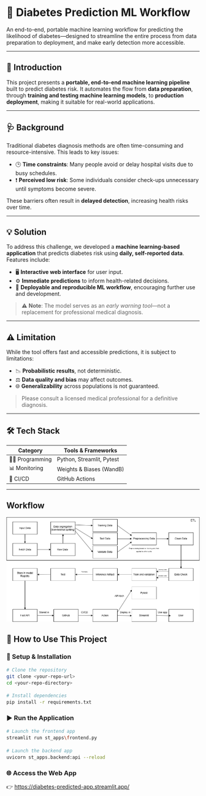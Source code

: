 # 🧠 Diabetes Prediction ML Workflow

An end-to-end, portable machine learning workflow for predicting the likelihood of diabetes—designed to streamline the entire process from data preparation to deployment, and make early detection more accessible.

---

## 📌 Introduction

This project presents a **portable, end-to-end machine learning pipeline** built to predict diabetes risk. It automates the flow from **data preparation**, through **training and testing machine learning models**, to **production deployment**, making it suitable for real-world applications.

---

## 🩺 Background

Traditional diabetes diagnosis methods are often time-consuming and resource-intensive. This leads to key issues:

- 🕒 **Time constraints**: Many people avoid or delay hospital visits due to busy schedules.  
- ❗ **Perceived low risk**: Some individuals consider check-ups unnecessary until symptoms become severe.

These barriers often result in **delayed detection**, increasing health risks over time.

---

## 💡 Solution

To address this challenge, we developed a **machine learning-based application** that predicts diabetes risk using **daily, self-reported data**. Features include:

- 🖥️ **Interactive web interface** for user input.
- ⚙️ **Immediate predictions** to inform health-related decisions.
- 🔄 **Deployable and reproducible ML workflow**, encouraging further use and development.

> ⚠️ **Note**: The model serves as an *early warning tool*—not a replacement for professional medical diagnosis.

---

## ⚠️ Limitation

While the tool offers fast and accessible predictions, it is subject to limitations:

- 📉 **Probabilistic results**, not deterministic.
- ⚖️ **Data quality and bias** may affect outcomes.
- 🌐 **Generalizability** across populations is not guaranteed.

> Please consult a licensed medical professional for a definitive diagnosis.

---

## 🛠️ Tech Stack

| Category         | Tools & Frameworks                             |
|------------------|-------------------------------------------------|
| 👨‍💻 Programming   | Python, Streamlit, Pytest                      |
| 📊 Monitoring     | Weights & Biases (WandB)                       |
| 🔄 CI/CD         | GitHub Actions                                 |

---

## Workflow
![Alt text](https://github.com/DucAnhShyyy/MLOps_Final/blob/main/image/495268199_2078701029306364_4930236719996270136_n.png)

## 🚀 How to Use This Project

### 🧰 Setup & Installation

```bash
# Clone the repository
git clone <your-repo-url>
cd <your-repo-directory>

# Install dependencies
pip install -r requirements.txt
```

### ▶️ Run the Application
```bash
# Launch the frontend app
streamlit run st_apps\frontend.py

# Launch the backend app
uvicorn st_apps.backend:api --reload
```

### 🌐 Access the Web App
👉 https://diabetes-predicted-app.streamlit.app/
